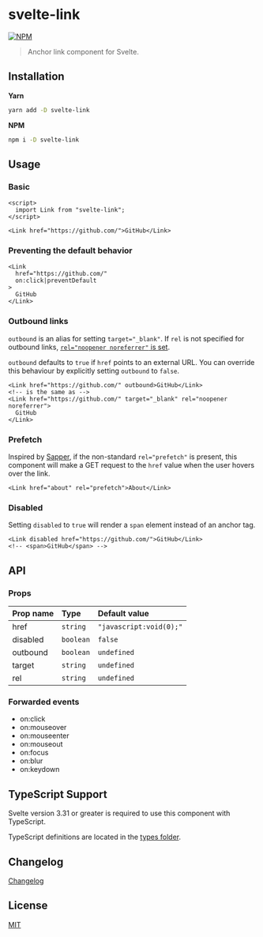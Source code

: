 # svelte-link

[![NPM][npm]][npm-url]

<!-- REPO_URL -->

> Anchor link component for Svelte.

<!-- TOC -->

## Installation

**Yarn**

```bash
yarn add -D svelte-link
```

**NPM**

```bash
npm i -D svelte-link
```

## Usage

### Basic

```svelte
<script>
  import Link from "svelte-link";
</script>

<Link href="https://github.com/">GitHub</Link>
```

### Preventing the default behavior

```svelte
<Link
  href="https://github.com/"
  on:click|preventDefault
>
  GitHub
</Link>
```

### Outbound links

`outbound` is an alias for setting `target="_blank"`. If `rel` is not specified for outbound links, [`rel="noopener noreferrer"` is set](https://developers.google.com/web/tools/lighthouse/audits/noopener).

`outbound` defaults to `true` if `href` points to an external URL. You can override this behaviour by explicitly setting `outbound` to `false`.

```svelte
<Link href="https://github.com/" outbound>GitHub</Link>
<!-- is the same as -->
<Link href="https://github.com/" target="_blank" rel="noopener noreferrer">
  GitHub
</Link>
```

### Prefetch

Inspired by [Sapper](https://sapper.svelte.dev/docs#prefetch_href), if the non-standard `rel="prefetch"` is present, this component will make a GET request to the `href` value when the user hovers over the link.

```svelte
<Link href="about" rel="prefetch">About</Link>
```

### Disabled

Setting `disabled` to `true` will render a `span` element instead of an anchor tag.

```svelte
<Link disabled href="https://github.com/">GitHub</Link>
<!-- <span>GitHub</span> -->
```

## API

### Props

| Prop name | Type      | Default value           |
| :-------- | :-------- | :---------------------- |
| href      | `string`  | `"javascript:void(0);"` |
| disabled  | `boolean` | `false`                 |
| outbound  | `boolean` | `undefined`             |
| target    | `string`  | `undefined`             |
| rel       | `string`  | `undefined`             |

### Forwarded events

- on:click
- on:mouseover
- on:mouseenter
- on:mouseout
- on:focus
- on:blur
- on:keydown

## TypeScript Support

Svelte version 3.31 or greater is required to use this component with TypeScript.

TypeScript definitions are located in the [types folder](./types).

## Changelog

[Changelog](CHANGELOG.md)

## License

[MIT](LICENSE)

[npm]: https://img.shields.io/npm/v/svelte-link?style=for-the-badge&color=%23ff3e00
[npm-url]: https://npmjs.com/package/svelte-link
